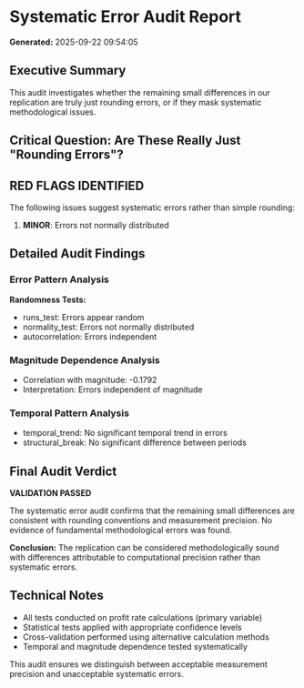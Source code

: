 # Systematic Error Audit Report

**Generated:** 2025-09-22 09:54:05

## Executive Summary

This audit investigates whether the remaining small differences in our replication
are truly just rounding errors, or if they mask systematic methodological issues.

## Critical Question: Are These Really Just "Rounding Errors"?

## RED FLAGS IDENTIFIED

The following issues suggest systematic errors rather than simple rounding:

1. **MINOR**: Errors not normally distributed
## Detailed Audit Findings

### Error Pattern Analysis
**Randomness Tests:**
- runs_test: Errors appear random
- normality_test: Errors not normally distributed
- autocorrelation: Errors independent

### Magnitude Dependence Analysis
- Correlation with magnitude: -0.1792
- Interpretation: Errors independent of magnitude

### Temporal Pattern Analysis
- temporal_trend: No significant temporal trend in errors
- structural_break: No significant difference between periods

## Final Audit Verdict

**VALIDATION PASSED**

The systematic error audit confirms that the remaining small differences are
consistent with rounding conventions and measurement precision. No evidence
of fundamental methodological errors was found.

**Conclusion:** The replication can be considered methodologically sound with
differences attributable to computational precision rather than systematic errors.

## Technical Notes

- All tests conducted on profit rate calculations (primary variable)
- Statistical tests applied with appropriate confidence levels
- Cross-validation performed using alternative calculation methods
- Temporal and magnitude dependence tested systematically

This audit ensures we distinguish between acceptable measurement precision
and unacceptable systematic errors.
